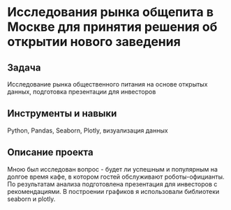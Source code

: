 # Исследования рынка общепита в Москве для принятия решения об открытии нового заведения
## Задача
Исследование рынка общественного питания на основе открытых данных, подготовка презентации для инвесторов

## Инструменты и навыки
Python,
Pandas,
Seaborn,
Plotly,
визуализация данных
## Описание проекта
Мною был исследован вопрос - будет ли успешным и популярным на долгое время кафе, в
котором гостей обслуживают роботы-официанты. По результатам анализа подготовлена
презентация для инвесторов с рекомендациями. В построении графиков я использовали
библиотеки seaborn и plotly. 
